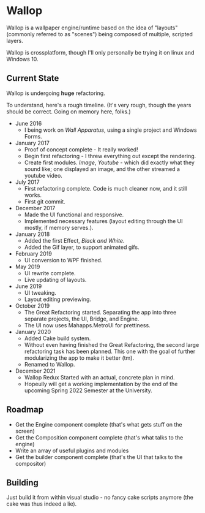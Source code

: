 # Wallop
Wallop is a wallpaper engine/runtime based on the idea of "layouts" (commonly referred to as "scenes") being composed of multiple, scripted layers.

Wallop is crossplatform, though I'll only personally be trying it on linux and Windows 10.

## Current State
Wallop is undergoing **huge** refactoring.

To understand, here's a rough timeline. (It's very rough, though the years should be correct. Going on memory here, folks.)
 * June 2016
   * I being work on *Wall Apparatus*, using a single project and Windows Forms.
 * January 2017
   * Proof of concept complete - It really worked!
   * Begin first refactoring - I threw everything out except the rendering.
   * Create first modules. *Image*, *Youtube* - which did exactly what they sound like; one displayed an image, and the other streamed a youtube video.
 * July 2017
   * First refactoring complete. Code is much cleaner now, and it still works.
   * First git commit.
 * December 2017
   * Made the UI functional and responsive.
   * Implemented necessary features (layout editing through the UI mostly, if memory serves.).
 * January 2018
   * Added the first Effect, *Black and White*.
   * Added the Gif layer, to support animated gifs.
 * February 2019
   * UI conversion to WPF finished.
 * May 2019
   * UI rewrite complete.
   * Live updating of layouts.
 * June 2019
   * UI tweaking.
   * Layout editing previewing.
 * October 2019
   * The Great Refactoring started. Separating the app into three separate projects, the UI, Bridge, and Engine.
   * The UI now uses Mahapps.MetroUI for prettiness.
* January 2020
  * Added Cake build system.
  * Without even having finished the Great Refactoring, the second large refactoring task has been planned. This one with the goal of further modularizing the app to make it better (tm).
  * Renamed to Wallop.
* December 2021
  * Wallop Redux Started with an actual, concrete plan in mind.
  * Hopeully will get a working implementation by the end of the upcoming Spring 2022 Semester at the University.


## Roadmap
* Get the Engine component complete (that's what gets stuff on the screen)
* Get the Composition component complete (that's what talks to the engine)
* Write an array of useful plugins and modules
* Get the builder component complete (that's the UI that talks to the compositor)

## Building
Just build it from within visual studio - no fancy cake scripts anymore (the cake was thus indeed a lie).